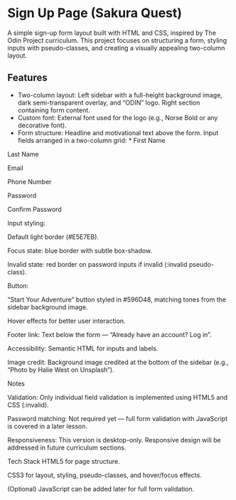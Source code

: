 # Sign Up Page (Sakura Quest)

A simple sign-up form layout built with HTML and CSS, inspired by The Odin Project curriculum. This project focuses on structuring a form, styling inputs with pseudo-classes, and creating a visually appealing two-column layout.

## Features
- Two-column layout:
    Left sidebar with a full-height background image, dark semi-transparent overlay, and “ODIN” logo.
    Right section containing form content.
- Custom font: External font used for the logo (e.g., Norse Bold or any decorative font).
- Form structure:
    Headline and motivational text above the form.
    Input fields arranged in a two-column grid:
        * First Name

Last Name

Email

Phone Number

Password

Confirm Password

Input styling:

Default light border (#E5E7EB).

Focus state: blue border with subtle box-shadow.

Invalid state: red border on password inputs if invalid (:invalid pseudo-class).

Button:

“Start Your Adventure” button styled in #596D48, matching tones from the sidebar background image.

Hover effects for better user interaction.

Footer link: Text below the form — “Already have an account? Log in”.

Accessibility: Semantic HTML for inputs and labels.

Image credit: Background image credited at the bottom of the sidebar (e.g., “Photo by Halie West on Unsplash”).

Notes

Validation: Only individual field validation is implemented using HTML5 and CSS (:invalid).

Password matching: Not required yet — full form validation with JavaScript is covered in a later lesson.

Responsiveness: This version is desktop-only. Responsive design will be addressed in future curriculum sections.

Tech Stack
HTML5 for page structure.

CSS3 for layout, styling, pseudo-classes, and hover/focus effects.

(Optional) JavaScript can be added later for full form validation.